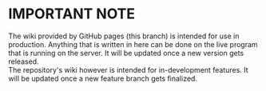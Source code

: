 # IMPORTANT NOTE

The wiki provided by GitHub pages (this branch) is intended for use in production. Anything that is written in here can be done on the live program that is running on the server. It will be updated once a new version gets released.\
The repository's wiki however is intended for in-development features. It will be updated once a new feature branch gets finalized.